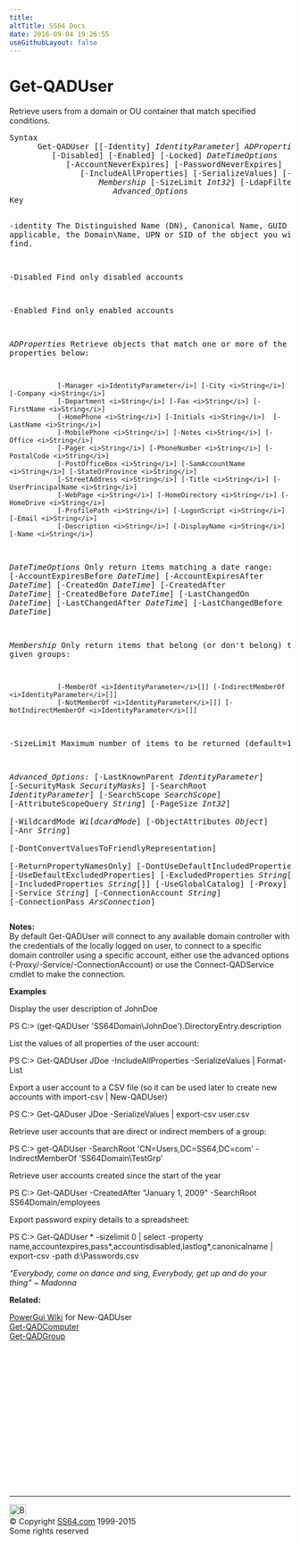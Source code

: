 ```yaml
---
title:
altTitle: SS64 Docs
date: 2016-09-04 19:26:55
useGithubLayout: false
---
```

<!-- #BeginLibraryItem "/Library/head_ps.lbi" --><!-- #EndLibraryItem --><h1>Get-QADUser</h1> 
<p>Retrieve  users from a domain or OU container that match specified conditions.</p>
<pre>Syntax
      Get-QADUser [[-Identity] <i>IdentityParameter</i>] <i>ADProperties</i>
         [-Disabled] [-Enabled] [-Locked] <i>DateTimeOptions</i>
            [-AccountNeverExpires] [-PasswordNeverExpires]
               [-IncludeAllProperties] [-SerializeValues] [-Tombstone]<i>
                   Membership</i> [-SizeLimit <i>Int32</i>] [-LdapFilter <i>String</i>]
                      <i>Advanced_Options</i>
Key

   -identity    The Distinguished Name (DN), Canonical Name, GUID or, where applicable,
                the Domain\Name, UPN or SID of the object you wish to find. 

   -Disabled    Find only disabled accounts

   -Enabled     Find only enabled accounts

   <i>ADProperties</i> Retrieve objects that match one or more of the properties below:
 
                [-Manager <i>IdentityParameter</i>] [-City <i>String</i>] [-Company <i>String</i>]
                [-Department <i>String</i>] [-Fax <i>String</i>] [-FirstName <i>String</i>]
                [-HomePhone <i>String</i>] [-Initials <i>String</i>]  [-LastName <i>String</i>]
                [-MobilePhone <i>String</i>] [-Notes <i>String</i>] [-Office <i>String</i>]
                [-Pager <i>String</i>] [-PhoneNumber <i>String</i>] [-PostalCode <i>String</i>]
                [-PostOfficeBox <i>String</i>] [-SamAccountName <i>String</i>] [-StateOrProvince <i>String</i>]
                [-StreetAddress <i>String</i>] [-Title <i>String</i>] [-UserPrincipalName <i>String</i>]
                [-WebPage <i>String</i>] [-HomeDirectory <i>String</i>] [-HomeDrive <i>String</i>]
                [-ProfilePath <i>String</i>] [-LogonScript <i>String</i>] [-Email <i>String</i>] 
                [-Description <i>String</i>] [-DisplayName <i>String</i>] [-Name <i>String</i>]

   <i>DateTimeOptions</i>
                Only return items matching a date range:
                [-AccountExpiresBefore <i>DateTime</i>] [-AccountExpiresAfter <i>DateTime</i>]
                [-CreatedOn <i>DateTime</i>] [-CreatedAfter <i>DateTime</i>] [-CreatedBefore <i>DateTime</i>]
                [-LastChangedOn <i>DateTime</i>] [-LastChangedAfter <i>DateTime</i>] [-LastChangedBefore <i>DateTime</i>]

   <i>Membership</i>
                Only return items that belong (or don't belong) to given groups:

                [-MemberOf <i>IdentityParameter</i>[]] [-IndirectMemberOf <i>IdentityParameter</i>[]] 
                [-NotMemberOf <i>IdentityParameter</i>[]] [-NotIndirectMemberOf <i>IdentityParameter</i>[]]

   -SizeLimit   Maximum number of items to be returned (default=1000) 

   <i>Advanced_Options</i>:
      [-LastKnownParent <i>IdentityParameter</i>] [-SecurityMask <i>SecurityMasks</i>]
      [-SearchRoot <i>IdentityParameter</i>] [-SearchScope <i>SearchScope</i>]
      [-AttributeScopeQuery <i>String</i>] [-PageSize <i>Int32</i>]  
      [-WildcardMode <i>WildcardMode</i>] [-ObjectAttributes <i>Object</i>]  [-Anr <i>String</i>]  
      [-DontConvertValuesToFriendlyRepresentation]  
      [-ReturnPropertyNamesOnly] [-DontUseDefaultIncludedProperties] 
      [-UseDefaultExcludedProperties] [-ExcludedProperties <i>String</i>[]]
      [-IncludedProperties <i>String</i>[]] [-UseGlobalCatalog] 
      [-Proxy] [-Service <i>String</i>]
      [-ConnectionAccount <i>String</i>] [-ConnectionPass <i>ArsConnection</i>]</pre>
<p>
  <b>Notes:</b>        <br>
By default <span class="code">Get-QADUser</span> will connect to any available domain controller with the credentials of the locally logged on user, to connect to a specific domain controller using a specific account, either use the advanced options (-Proxy/-Service/-ConnectionAccount) or use the <span class="code">Connect-QADService</span> cmdlet to make the connection. </p>
<p><b>Examples</b></p>
<p>Display the user description of JohnDoe </p>
<p><span class="code">PS C:&gt; (get-QADUser 'SS64Domain\JohnDoe').DirectoryEntry.description</span></p>
<p> List the values of all properties of the user account: </p>
<p><span class="code">PS C:&gt; Get-QADUser JDoe -IncludeAllProperties -SerializeValues | Format-List</span></p>
<p>Export a user account to a CSV file (so it can be used later to create new accounts with <span class="code">import-csv | New-QADUser</span>) </p>
<p class="code">PS C:&gt; Get-QADuser JDoe -SerializeValues | export-csv user.csv</p>
<p>Retrieve user accounts that are direct or indirect members of a 
group:</p>
<p><span class="code">PS C:&gt; get-QADUser -SearchRoot 'CN=Users,DC=SS64,DC=com' -IndirectMemberOf 'SS64Domain\TestGrp'</span></p>
<p>Retrieve user accounts created since the start of the year </p>
<p><span class="code">PS C:&gt; Get-QADUser -CreatedAfter "January 1, 2009" -SearchRoot SS64Domain/employees</span></p>
<p>Export password expiry details to a spreadsheet:</p>
<p><span class="code">PS C:&gt; Get-QADUser * -sizelimit 0 |  select -property  name,accountexpires,pass*,accountisdisabled,lastlog*,canonicalname |  export-csv -path d:\Passwords.csv</span></p>
<p class="quote"><i>“Everybody, come on dance and sing, Everybody, get up and do your thing” ~ Madonna </i></p>
<p><b>Related:</b></p>
<p><a href="http://wiki.powergui.org/index.php/New-QADUser">PowerGui Wiki</a> for New-QADUser<br>
  <a href="get-qadcomputer.html">Get-QADComputer</a><br>
<a href="get-qadgroup.html">Get-QADGroup</a></p><!-- #BeginLibraryItem "/Library/foot_ps.lbi" --><p><script async="" src="//pagead2.googlesyndication.com/pagead/js/adsbygoogle.js"></script>
<!-- PowerShell300 -->
<ins class="adsbygoogle" style="display:inline-block;width:300px;height:250px" data-ad-client="ca-pub-6140977852749469" data-ad-slot="6253539900"></ins>
<script>
(adsbygoogle = window.adsbygoogle || []).push({});
</script></p>
<hr>
<div id="bl" class="footer"><a href="#"><img src="../images/top.png" width="30" height="22" alt="Back to the Top"></a></div>
<div id="br" class="footer, tagline">© Copyright <a href="http://ss64.com/">SS64.com</a> 1999-2015<br>
Some rights reserved</div><!-- #EndLibraryItem -->

